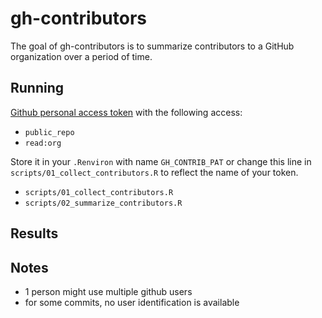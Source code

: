 # gh-contributors

<!-- badges: start -->
<!-- badges: end -->

The goal of gh-contributors is to summarize contributors to a GitHub organization over a period of time.

## Running

[Github personal access token](https://github.com/settings/tokens) with the following access:
- `public_repo`
- `read:org`

Store it in your `.Renviron` with name `GH_CONTRIB_PAT` or change this line in `scripts/01_collect_contributors.R` to reflect the name of your token.

- `scripts/01_collect_contributors.R`
- `scripts/02_summarize_contributors.R`

## Results

## Notes

- 1 person might use multiple github users
- for some commits, no user identification is available
